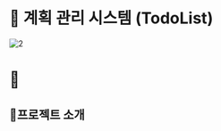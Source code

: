 # 📝 계획 관리 시스템 (TodoList)


![2](https://github.com/myqkq111/todo-project-backend/assets/169429248/a0a6d650-eba2-4ddb-8180-dce22dc87310)


# 📅

## 🚀프로젝트 소개

